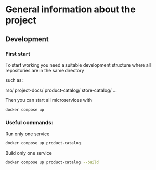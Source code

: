 # General information about the project

## Development

### First start

To start working you need a suitable development structure where all repositories are in the same directory

such as:

rso/
    project-docs/
    product-catalog/
    store-catalog/
    ...


Then you can start all microservices with

```bash
docker compose up
```

### Useful commands:

Run only one service
```bash
docker compose up product-catalog
```

Build only one service
```bash
docker compose up product-catalog --build
```
